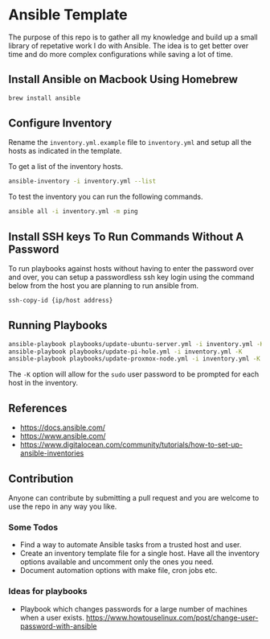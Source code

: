 # Ansible Template

The purpose of this repo is to gather all my knowledge and build up a small library of repetative
work I do with Ansible. The idea is to get better over time and do more complex
configurations while saving a lot of time.

## Install Ansible on Macbook Using Homebrew

```bash
brew install ansible
```

## Configure Inventory

Rename the `inventory.yml.example` file to `inventory.yml` and setup all the hosts as indicated in the template.

To get a list of the inventory hosts.

```bash
ansible-inventory -i inventory.yml --list
```

To test the inventory you can run the following commands.

```bash
ansible all -i inventory.yml -m ping
```

## Install SSH keys To Run Commands Without A Password

To run playbooks against hosts without having to enter the password over and over, you can
setup a passwordless ssh key login using the command below from the host you are planning
to run ansible from.

```bash
ssh-copy-id {ip/host address}
```

## Running Playbooks

```bash
ansible-playbook playbooks/update-ubuntu-server.yml -i inventory.yml -K
ansible-playbook playbooks/update-pi-hole.yml -i inventory.yml -K
ansible-playbook playbooks/update-proxmox-node.yml -i inventory.yml -K
```

The `-K` option will allow for the `sudo` user password to be prompted for each
host in the inventory.

## References

- <https://docs.ansible.com/>
- <https://www.ansible.com/>
- <https://www.digitalocean.com/community/tutorials/how-to-set-up-ansible-inventories>

## Contribution

Anyone can contribute by submitting a pull request and you are welcome to use the
repo in any way you like.

### Some Todos

- Find a way to automate Ansible tasks from a trusted host and user.
- Create an inventory template file for a single host. Have all the inventory options available and uncomment only the ones you need.
- Document automation options with make file, cron jobs etc.

### Ideas for playbooks

- Playbook which changes passwords for a large number of machines when a user exists. <https://www.howtouselinux.com/post/change-user-password-with-ansible>
